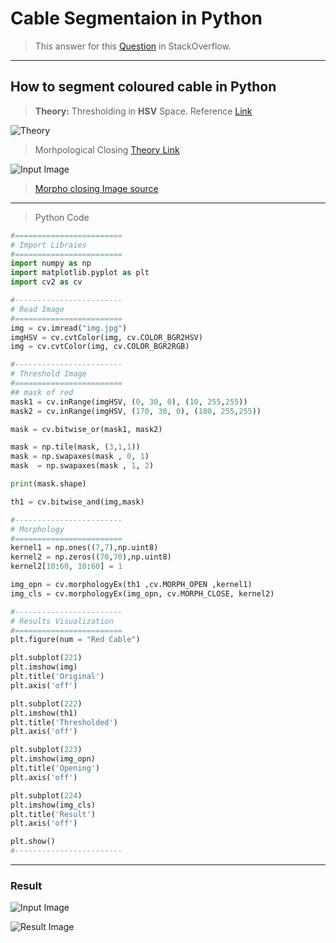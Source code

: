 # Cable Segmentaion in Python

> This answer for this [Question](https://stackoverflow.com/questions/64145295/object-extraction-and-construction/64166586) in StackOverflow.

---

## How to segment coloured cable in Python

> **Theory:** Thresholding in **HSV** Space.
> Reference [Link](https://stackoverflow.com/a/48367205)

![Theory](https://i.stack.imgur.com/gyuw4.png "HSV")

> Morhpological Closing
> [Theory Link](https://towardsdatascience.com/image-processing-class-egbe443-6-morphological-filter-e952c1ec886e)

![Input Image](https://homepages.inf.ed.ac.uk/rbf/HIPR2/figs/closebin.gif "Noisy Text Image")

> [Morpho closing Image source](https://homepages.inf.ed.ac.uk/rbf/HIPR2/close.htm)

---

> Python Code

```py
#========================
# Import Libraies
#========================
import numpy as np 
import matplotlib.pyplot as plt 
import cv2 as cv 

#------------------------
# Read Image
#========================
img = cv.imread("img.jpg")
imgHSV = cv.cvtColor(img, cv.COLOR_BGR2HSV)
img = cv.cvtColor(img, cv.COLOR_BGR2RGB)

#------------------------
# Threshold Image
#========================
## mask of red
mask1 = cv.inRange(imgHSV, (0, 30, 0), (10, 255,255))
mask2 = cv.inRange(imgHSV, (170, 30, 0), (180, 255,255))

mask = cv.bitwise_or(mask1, mask2)

mask = np.tile(mask, (3,1,1))
mask = np.swapaxes(mask , 0, 1)
mask  = np.swapaxes(mask , 1, 2)

print(mask.shape)

th1 = cv.bitwise_and(img,mask)

#------------------------
# Morphology
#========================
kernel1 = np.ones((7,7),np.uint8)
kernel2 = np.zeros((70,70),np.uint8)
kernel2[10:60, 10:60] = 1

img_opn = cv.morphologyEx(th1 ,cv.MORPH_OPEN ,kernel1)
img_cls = cv.morphologyEx(img_opn, cv.MORPH_CLOSE, kernel2)

#------------------------
# Results Visualization
#========================
plt.figure(num = "Red Cable")

plt.subplot(221)
plt.imshow(img)
plt.title('Original')
plt.axis('off')

plt.subplot(222)
plt.imshow(th1)
plt.title('Thresholded')
plt.axis('off')

plt.subplot(223)
plt.imshow(img_opn)
plt.title('Opening')
plt.axis('off')

plt.subplot(224)
plt.imshow(img_cls)
plt.title('Result')
plt.axis('off')

plt.show()
#------------------------
```

---

### Result

![Input Image](https://i.stack.imgur.com/h4x9T.jpg "Noisy Text Image")

![Result Image](https://i.stack.imgur.com/krg30.png "Result Image")
